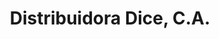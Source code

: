 ---
title: "Distribuidora Dice, C.A."
url: /ciudad-guayana-puerto-ordaz/distribuidora-dice-c-a-avenida-principal-de-castillito/
shop: reparación de automóviles
---